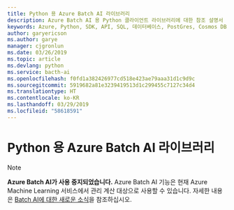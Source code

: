 ```yaml
---
title: Python 용 Azure Batch AI 라이브러리
description: Azure Batch AI 용 Python 클라이언트 라이브러리에 대한 참조 설명서
keywords: Azure, Python, SDK, API, SQL, 데이터베이스, PostGres, Cosmos DB, NoSQL
author: garyericson
ms.author: garye
manager: cjgronlun
ms.date: 03/26/2019
ms.topic: article
ms.devlang: python
ms.service: bacth-ai
ms.openlocfilehash: f0fd1a382426977cd518e423ae79aaa31d1c9d9c
ms.sourcegitcommit: 5919682a81e3239419513d1c299455c7127c34d4
ms.translationtype: HT
ms.contentlocale: ko-KR
ms.lasthandoff: 03/29/2019
ms.locfileid: "58618591"
---
```

# <a name="azure-batch-ai-libraries-for-python"></a>Python 용 Azure Batch AI 라이브러리

>[!Note]
>**Azure Batch AI가 사용 중지되었습니다.** Azure Batch AI 기능은 현재 Azure Machine Learning 서비스에서 관리 계산 대상으로 사용할 수 있습니다. 자세한 내용은 [Batch AI에 대한 새로운 소식](https://aka.ms/batchai-retirement)을 참조하십시오.
